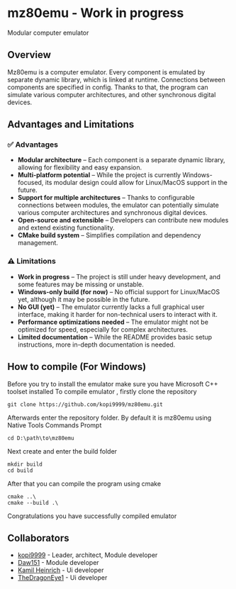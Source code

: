 # mz80emu - Work in progress

Modular computer emulator


## Overview

Mz80emu is a computer emulator. Every component is emulated by separate dynamic library, which is linked at runtime. Connections between components are specified in config. Thanks to that, the program can simulate various computer architectures, and other synchronous digital devices.

## Advantages and Limitations

### ✅ Advantages  
- **Modular architecture** – Each component is a separate dynamic library, allowing for flexibility and easy expansion.  
- **Multi-platform potential** – While the project is currently Windows-focused, its modular design could allow for Linux/MacOS support in the future.  
- **Support for multiple architectures** – Thanks to configurable connections between modules, the emulator can potentially simulate various computer architectures and synchronous digital devices.  
- **Open-source and extensible** – Developers can contribute new modules and extend existing functionality.  
- **CMake build system** – Simplifies compilation and dependency management.  

### ⚠️ Limitations  
- **Work in progress** – The project is still under heavy development, and some features may be missing or unstable.  
- **Windows-only build (for now)** – No official support for Linux/MacOS yet, although it may be possible in the future.  
-  **No GUI (yet)** – The emulator currently lacks a full graphical user interface, making it harder for non-technical users to interact with it.  
-  **Performance optimizations needed** – The emulator might not be optimized for speed, especially for complex architectures.  
-  **Limited documentation** – While the README provides basic setup instructions, more in-depth documentation is needed.  

## How to compile (For Windows)

Before you try to install the emulator make sure you have Microsoft C++ toolset installed
To compile emulator , firstly clone the repository

```
git clone https://github.com/kopi9999/mz80emu.git
```

Afterwards enter the repository folder. By default it is mz80emu using Native Tools Commands Prompt

```
cd D:\path\to\mz80emu
```

Next create and enter the build folder

```
mkdir build
cd build
```

After that you can compile the program using cmake

```
cmake ..\
cmake --build .\
```

Congratulations you have successfully compiled emulator

## Collaborators

- [kopi9999](https://github.com/kopi9999) - Leader, architect, Module developer
- [Daw151](https://github.com/Daw151) - Module developer
- [Kamil Heinrich](https://github.com/HeinrichKamil) - Ui developer
- [TheDragonEye1](https://github.com/TheDragonEye1) - Ui developer